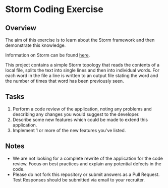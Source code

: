 # Storm Coding Exercise #

## Overview ##

The aim of this exercise is to learn about the Storm framework and then demonstrate this knowledge.

Information on Storm can be found [here](http://storm-project.net/ "here").

This project contains a simple Storm topology that reads the contents of a local file, splits the text into single lines and then into individual words.  For each word in the file a line is written to an output file stating the word and the number of times that word has been previously seen.

## Tasks ##

1. Perform a code review of the application, noting any problems and describing any changes you would suggest to the developer. 
2. Describe some new features which could be made to extend this application.
3. Implement 1 or more of the new features you've listed.

## Notes ##

- We are not looking for a complete rewrite of the application for the code review. Focus on best practices and explain any potential defects in the code.
- Please do not fork this repository or submit answers as a Pull Request.  Test Responses should be submitted via email to your recruiter.
